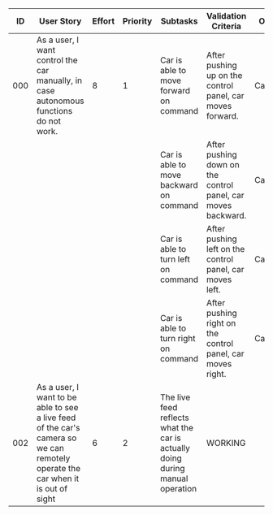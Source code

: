 | ID | User Story | Effort | Priority | Subtasks | Validation Criteria | Owner |
|----|------------|--------|----------|----------|---------------------|-------|
| 000 | As a user, I want control the car manually, in case autonomous functions do not work. | 8 | 1 | Car is able to move forward on command| After pushing up on the control panel, car moves forward. | Cameron |
||||| Car is able to move backward on command | After pushing down on the control panel, car moves backward. | Cameron|
||||| Car is able to turn left on command | After pushing left on the control panel, car moves left. | Cameron |
||||| Car is able to turn right on command | After pushing right on the control panel, car moves right. | Cameron |
| 002 | As a user, I want to be able to see a live feed of the car's camera so we can remotely operate the car when it is out of sight | 6 | 2 | The live feed reflects what the car is actually doing during manual operation | WORKING |
